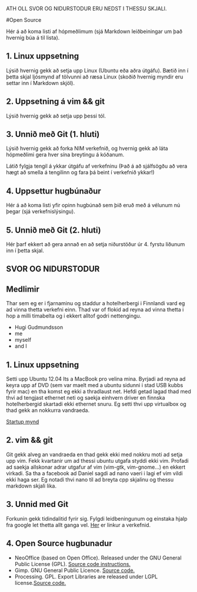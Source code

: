 ATH OLL SVOR OG NIDURSTODUR ERU NEDST I THESSU SKJALI.

#Open Source

Hér á að koma listi af hópmeðlimum (sjá Markdown leiðbeiningar um það hvernig búa á til lista).

## 1. Linux uppsetning

Lýsið hvernig gekk að setja upp Linux (Ubuntu eða aðra útgáfu). Bætið inn í þetta skjal ljósmynd af tölvunni að ræsa Linux (skoðið hvernig myndir eru settar inn í Markdown skjöl).


## 2. Uppsetning á vim && git

Lýsið hvernig gekk að setja upp þessi tól.


## 3. Unnið með Git (1. hluti)

Lýsið hvernig gekk að forka NIM verkefnið, og hvernig gekk að láta hópmeðlimi gera hver sína breytingu á kóðanum.

Látið fylgja tengil á ykkar útgáfu af verkefninu (Það á að sjálfsögðu að vera hægt að smella á tengilinn og fara þá beint í verkefnið ykkar!)


## 4. Uppsettur hugbúnaður

Hér á að koma listi yfir opinn hugbúnað sem þið eruð með á vélunum nú þegar (sjá verkefnislýsingu).



## 5. Unnið með Git (2. hluti)

Hér þarf ekkert að gera annað en að setja niðurstöður úr 4. fyrstu liðunum inn í þetta skjal.

## SVOR OG NIDURSTODUR

## Medlimir

Thar sem eg er i fjarnaminu og staddur a hotelherbergi i Finnlandi vard eg ad vinna thetta verkefni einn. Thad var of flokid ad reyna ad vinna thetta i hop a milli timabelta og i ekkert alltof godri nettengingu.

* Hugi Gudmundsson
* me
* myself
* and I

## 1. Linux uppsetning

Setti upp Ubuntu 12.04 lts a MacBook pro velina mina. Byrjadi ad reyna ad keyra upp af DVD (sem var maelt med a ubuntu sidunni i stad USB kubbs fyrir mac) en tha komst eg ekki a thradlaust net. Hefdi getad lagad thad med thvi ad tengjast ethernet neti og saekja einhvern driver en finnska hotelherbergid skartadi ekki ethernet snuru. Eg setti thvi upp virtualbox og thad gekk an nokkurra vandraeda.

[Startup mynd](/home/ubuntu/Downloads/ubuntu.png)

## 2. vim && git

Git gekk alveg an vandraeda en thad gekk ekki med nokkru moti ad setja upp vim. Fekk kvartanir um ad thessi ubuntu utgafa styddi ekki vim. Profadi ad saekja allskonar adrar utgafur af vim (vim-gtk, vim-gnome...) en ekkert virkadi. Sa tha a facebook ad Daniel sagdi ad nano vaeri i lagi ef vim vildi ekki haga ser. Eg notadi thvi nano til ad breyta cpp skjalinu og thessu markdown skjali lika.

## 3. Unnid med Git

Forkunin gekk tidindalitid fyrir sig. Fylgdi leidbeningunum og einstaka hjalp fra google let thetta allt ganga vel.
[Her](https://github.com/hugigu/INTOprufa) er linkur a verkefnid.


## 4. Open Source hugbunadur

* NeoOffice (based on Open Office). Released under the GNU General Public License (GPL). [Source code instructions.](http://www.neooffice.org/neojava/en/build.php)
* Gimp. GNU General Public Licence. [Source code.](http://www.gimp.org/source/#source)
* Processing. GPL. Export Libraries are released under LGPL license.[Source code.](https://github.com/processing/processing)
